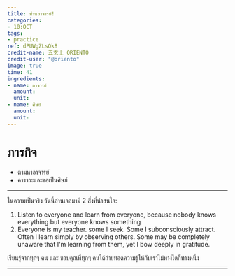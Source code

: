 ```yaml
---
title: ท่านอาจารย์!
categories:
- 10:OCT
tags:
- practice
ref: dPUWgZLsOk8
credit-name: 五玄土 ORIENTO
credit-user: "@oriento"
image: true
time: 41
ingredients:
- name: อาจารย์
  amount:
  unit:
- name: ศิษย์
  amount:
  unit:
---
```


# ภารกิจ
 - ตามหาอาจารย์
 - คาราวะและขอเป็นศิษย์

---

ในความเป็นจริง วันนี้อ่านเจอมามี 2 สิ่งที่น่าสนใจ:
1. Listen to everyone and learn from everyone, because nobody knows everything but everyone knows something
2. Everyone is my teacher. some I seek. Some I subconsciously attract. Often I learn simply by observing others. Some may be completely unaware that I'm learning from them, yet I bow deeply in gratitude.

เรียนรู้จากทุกๆ คน และ ขอบคุณที่ทุกๆ คนได้ถ่ายทอดความรู้ให้กับเราไม่ทางใดก็ทางหนึ่ง

---
